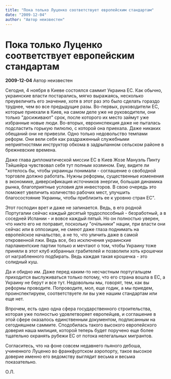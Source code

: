 ```yaml
---
title: "Пока только Луценко соответствует европейским стандартам"
date: "2009-12-04"
author: "Автор неизвестен"
---
```


# Пока только Луценко соответствует европейским стандартам

**2009-12-04** Автор неизвестен

Сегодня, 4 ноября в Киеве состоялся саммит Украина ЕС. Как обычно, украинские власти постарались, мягко выражаясь, несколько преувеличить его значение, хотя в этот раз это было сделать гораздо труднее, чем во все предыдущие разы. Во-первых, руководители ЕС, которые приехали в Киев, на самом деле уже не руководители, они только "досиживают" срок, после которого их место займут уже избранные новые люди. Во-вторых, евроинспекция даже не пыталась подсластить горькую пилюлю, с которой она приехала. Даже никаких обещаний они не привезли. Одно только недовольство темпами реформ. Они вели себя как раздраженный служебными неприятностями инструктор обкома в задрыпанном сельском районе в брежневские времена.

Даже глава дипломатической миссии ЕС в Киев Жозе Мануэль Пинту Тэйшейра чувствовал себя тут полным хозяином. Ему, видите ли "хотелось бы, чтобы украинцы понимали - соглашение о свободной торговле должно работать. Нужны реформы, существенные изменения в экономике, диверсификация источников энергии, большая динамика рынка, благоприятные условия для инвесторов. В свою очередь это поможет увеличить количество рабочих мест, улучшить благосостояние Украины, чтобы приблизить ее к уровню стран ЕС".

Этот господин врет и даже не запинается. Ведь, в его родной Португалии сейчас каждый десятый трудоспособный - безработный, а в соседней Испании - и вовсе каждый пятый. Но он полностью уверен, что никто его не поправит, поскольку "очільники" нации, при власти они сейчас или в оппозиции, не смеют даже глаза поднимать на европейское начальство, а не то, что уличить даже в самой откровенной лжи. Ведь все, без исключения украинские парламентские партии только и мечтают о том, чтобы Украину тоже приняли в этот клуб избранных грабителей и позволили хоть крошечки от награбленного подбирать. Ведь каждая такая крошечка - это солидный куш.

Да и обидно им. Даже перед каким-то несчастным португальцем приходится выслуживаться только потому, что его страна вошла в ЕС, а Украину не берут и все тут. Недовольны мы, говорят, тем, как вы реформы проводите. Попроводите, мол, еще годик, а мы приедем, проинспектируем, соответствуете ли вы уже нашим стандартам или еще нет.

Впрочем, есть одно одна сфера государственного строительства, которая уже полностью удовлетворяет европейцев, и соглашение в этой сфере оказалось единственным документом, подписанным на сегодняшнем саммите. Сподобилась такого высокого европейского доверия наша милиция, которой теперь будет поручено еще более тщательно охранять рубежи ЕС от потока нелегальных мигрантов.

Согласитесь, что на фоне совсем недавнего пьяного дебоша, учиненного Луценко во франкфуртском аэропорту, такое высокое доверие именно его ведомству выглядит весьма и весьма показательно.

О.Л.